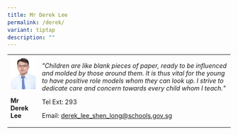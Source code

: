 ```yaml
---
title: Mr Derek Lee
permalink: /derek/
variant: tiptap
description: ""
---
```

<table>
<tbody>
<tr>
<td rowspan="1" colspan="1">
<div class="isomer-image-wrapper">
<img style="width:100%;" height="auto" width="100%" src="/images/ma11.jpg">
</div>
<p><strong>Mr Derek Lee</strong>
</p>
</td>
<td rowspan="1" colspan="1">
<p><em>"Children are like blank pieces of paper, ready to be influenced and molded by those around them. It is thus vital for the young to have positive role models whom they can look up. I strive to dedicate care and concern towards every child whom I teach."</em>
</p>
<p>Tel Ext: 293</p>
<p>Email:&nbsp;<a href="mailto:derek_lee_shen_long@schools.gov.sg" rel="noopener noreferrer nofollow" target="_blank">derek_lee_shen_long@schools.gov.sg</a>
</p>
</td>
</tr>
</tbody>
</table>
<p></p>